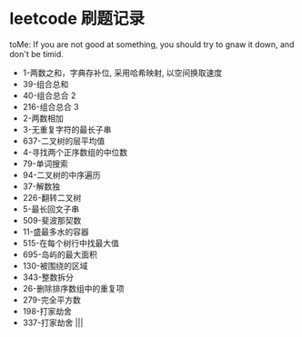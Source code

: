 # leetcode 刷题记录

toMe: If you are not good at something, you should try to gnaw it down, and don't be timid.

- 1-两数之和，字典存补位, 采用哈希映射, 以空间换取速度
- 39-组合总和
- 40-组合总合 2
- 216-组合总合 3
- 2-两数相加
- 3-无重复字符的最长子串
- 637-二叉树的层平均值
- 4-寻找两个正序数组的中位数
- 79-单词搜索
- 94-二叉树的中序遍历
- 37-解数独
- 226-翻转二叉树
- 5-最长回文子串
- 509-斐波那契数
- 11-盛最多水的容器
- 515-在每个树行中找最大值
- 695-岛屿的最大面积
- 130-被围绕的区域
- 343-整数拆分
- 26-删除排序数组中的重复项
- 279-完全平方数
- 198-打家劫舍
- 337-打家劫舍 |||
